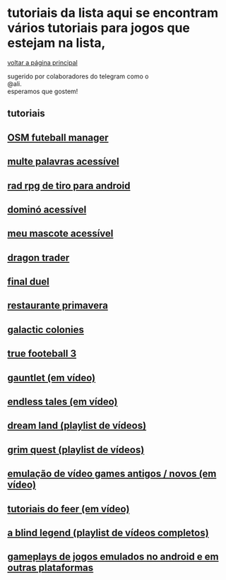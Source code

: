 ﻿#  tutoriais da lista  aqui se encontram vários tutoriais para jogos que estejam na lista,  

[voltar a página principal](index)


sugerido por colaboradores do telegram como o  
@ali.  
esperamos que gostem!

tutoriais
---------

[OSM futeball manager](https://youtu.be/XVk0QESIqxc)
----------------------------------------------------

[multe palavras acessível](https://youtu.be/cYPr_hnCXKQ)
--------------------------------------------------------

[rad rpg de tiro para android](https://youtu.be/OonqKtaPomw)
------------------------------------------------------------

[dominó acessível](https://youtu.be/9h9AzLut8Vc)
------------------------------------------------

[meu mascote acessível](https://youtu.be/j1HJTtTg3XA)
-----------------------------------------------------

[dragon trader](https://youtu.be/FUdLo3WkTjQ)
---------------------------------------------

[final duel](https://youtu.be/agYCpXMTzAg)
------------------------------------------

[restaurante primavera](https://youtu.be/nFlqkrSNxCY)
-----------------------------------------------------

[galactic colonies](https://youtu.be/nz0GDSApXdU)
-------------------------------------------------

[true footeball 3](https://youtu.be/nnKozenah3o)
------------------------------------------------

[gauntlet (em vídeo)](https://youtu.be/DsGsKBX54bs)
---------------------------------------------------

[endless tales (em vídeo)](https://youtu.be/3xtGMNpSqoM)
--------------------------------------------------------

[dream land (playlist de vídeos)](https://www.youtube.com/watch?v=oXWfu0ISyCs&list=PLn0AvYhy1XQVG0Sarb4lLWj7Lk6DHOKLx)
----------------------------------------------------------------------------------------------------------------------

[grim quest (playlist de vídeos)](https://www.youtube.com/watch?v=y1LGt2gVHHw&list=PLn0AvYhy1XQWs1JmsV_yhnPkIp5yPBP7I)
----------------------------------------------------------------------------------------------------------------------

[emulação de vídeo games antigos / novos (em vídeo)](https://www.youtube.com/watch?v=42xV4vyrPrY&list=PLn0AvYhy1XQVBq4gZntMudjno2VuTuq6W)
-----------------------------------------------------------------------------------------------------------------------------------------

[tutoriais do feer (em vídeo)](https://www.youtube.com/watch?v=LJ_3_DNRO74&list=PLn0AvYhy1XQXjBuI-4hC4Qc4d15RVe9Kl)
-------------------------------------------------------------------------------------------------------------------

[a blind legend (playlist de vídeos completos)](https://www.youtube.com/watch?v=YO-080zbq6g&list=PLn0AvYhy1XQX0zW-t5H6ZVkNT8tzuJvhl)
------------------------------------------------------------------------------------------------------------------------------------

[gameplays de jogos emulados no android e em outras plataformas](https://www.youtube.com/watch?v=uqY9el7PhEA&list=PLn0AvYhy1XQVikzOR19w3k_9u_bYEi9EL)
-----------------------------------------------------------------------------------------------------------------------------------------------------